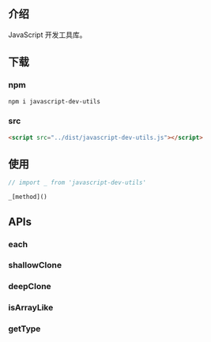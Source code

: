 ## 介绍

JavaScript 开发工具库。

## 下载

### npm

```
npm i javascript-dev-utils
```

### src

```html
<script src="../dist/javascript-dev-utils.js"></script>
```

## 使用

```javascript
// import _ from 'javascript-dev-utils'

_[method]()
```

## APIs

### each

### shallowClone

### deepClone

### isArrayLike

### getType